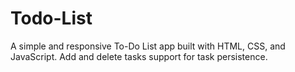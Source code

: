 # Todo-List
A simple and responsive To-Do List app built with HTML, CSS, and JavaScript. Add and delete tasks  support for task persistence.
